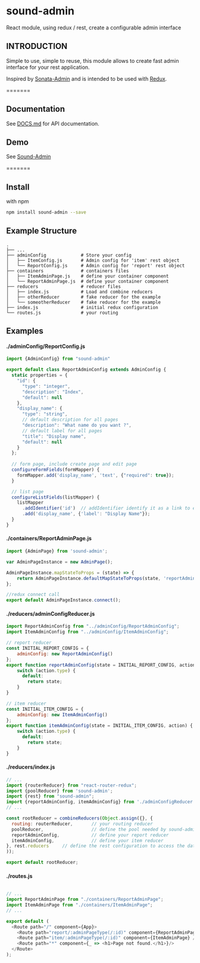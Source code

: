 # sound-admin
React module, using redux / rest, create a configurable admin interface

## INTRODUCTION
Simple to use, simple to reuse, this module allows to create fast admin interface
for your rest application.

Inspired by [Sonata-Admin](https://sonata-project.org/bundles/admin/2-3/doc/index.html) and 
is intended to be used with [Redux](https://github.com/gaearon/redux).

=======
## Documentation
See [DOCS.md](doc/DOCS.md) for API documentation.

## Demo
See [Sound-Admin](http://sound-admin.herokuapp.com)

=======
## Install
with npm
```sh
npm install sound-admin --save
```

## Example Structure
    .
    ├── ...
    ├── adminConfig             # Store your config 
    │   ├── ItemConfig.js       # Admin config for 'item' rest object
    │   └── ReportConfig.js     # Admin config for 'report' rest object
    ├── containers              # containers files
    │   ├── ItemAdminPage.js    # define your container component
    │   └── ReportAdminPage.js  # define your container component
    ├── reducers                # reducer files
    │   ├── index.js            # Load and combine reducers
    │   ├── otherReducer        # fake reducer for the example
    │   └── someotherReducer    # fake reducer for the example
    ├── index.js                # initial redux configuration
    └── routes.js               # your routing


## Examples
#### ./adminConfig/ReportConfig.js
```js
import {AdminConfig} from "sound-admin"

export default class ReportAdminConfig extends AdminConfig {
  static properties = {
    "id": {
      "type": "integer",
      "description": "Index",
      "default": null
    },
    "display_name": {
      "type": "string",
      // default description for all pages
      "description": "What name do you want ?",
      // default label for all pages
      "title": "Display name",
      "default": null
    }
  };
  
  // form page, include create page and edit page
  configureFormFields(formMapper) {
    formMapper.add('display_name', 'text', {"required": true});
  }

  // list page
  configureListFields(listMapper) {
    listMapper
      .addIdentifier('id')  // addIdentifier identify it as a link to edit page
      .add('display_name', {'label': "Display Name"});
  }
}
```

#### ./containers/ReportAdminPage.js
```js
import {AdminPage} from 'sound-admin';

var AdminPageInstance = new AdminPage();

AdminPageInstance.mapStateToProps = (state) => {
    return AdminPageInstance.defaultMapStateToProps(state, 'reportAdminConfig');
};

//redux connect call
export default AdminPageInstance.connect();
```

#### ./reducers/adminConfigReducer.js
```js
import ReportAdminConfig from "../adminConfig/ReportAdminConfig";
import ItemAdminConfig from "../adminConfig/ItemAdminConfig";

// report reducer
const INITIAL_REPORT_CONFIG = {
    adminConfig: new ReportAdminConfig()
};
export function reportAdminConfig(state = INITIAL_REPORT_CONFIG, action) {
    switch (action.type) {
      default:
        return state;
    }
}

// item reducer
const INITIAL_ITEM_CONFIG = {
    adminConfig: new ItemAdminConfig()
};
export function itemAdminConfig(state = INITIAL_ITEM_CONFIG, action) {
    switch (action.type) {
      default:
        return state;
    }
}
```

#### ./reducers/index.js
```js
// ...
import {routerReducer} from "react-router-redux";
import {poolReducer} from 'sound-admin';
import {rest} from "sound-admin";
import {reportAdminConfig, itemAdminConfig} from './adminConfigReducer';
// ...

const rootReducer = combineReducers(Object.assign({}, {
  routing: routerReducer,       // your routing reducer
  poolReducer,                  // define the pool needed by sound-admin
  reportAdminConfig,            // define your report reducer
  itemAdminConfig,              // define your item reducer
}, rest.reducers     // define the rest configuration to access the data
));

export default rootReducer;
```

#### ./routes.js
```js

// ...
import ReportAdminPage from "./containers/ReportAdminPage";
import ItemAdminPage from "./containers/ItemAdminPage";
// ...

export default (
  <Route path="/" component={App}>
    <Route path="report/:adminPageType(/:id)" component={ReportAdminPage} />
    <Route path="item/:adminPageType(/:id)" component={ItemAdminPage} />
    <Route path="*" component={_ => <h1>Page not found.</h1>}/>
  </Route>
);
```
